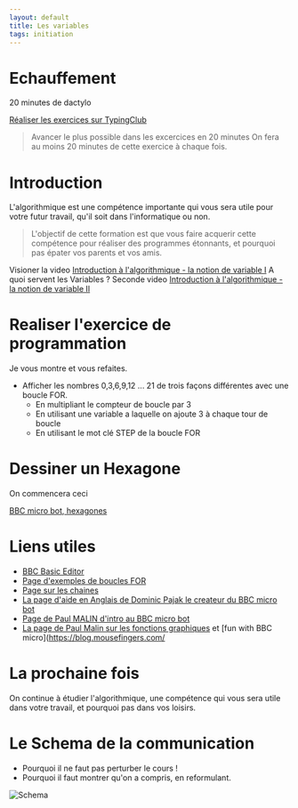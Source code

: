 ```yaml
---
layout: default
title: Les variables
tags: initiation
---
```

# Echauffement

20 minutes de dactylo

[Réaliser les exercices sur TypingClub](https://www.typingclub.com/dactylographie)

>Avancer le plus possible dans les excercices en 20 minutes
>On fera au moins 20 minutes de cette exercice à chaque fois.

# Introduction

L'algorithmique est une compétence importante qui vous sera utile pour votre futur travail, qu'il soit dans l'informatique ou non.

>L'objectif de cette formation est que vous faire acquerir cette compétence pour réaliser des programmes étonnants, et pourquoi pas épater vos parents et vos amis.

Visioner la video [Introduction à l'algorithmique - la notion de variable I](https://youtu.be/ckP-MPyGhow)
A quoi servent les Variables ?
Seconde video 
[Introduction à l'algorithmique - la notion de variable II](https://www.youtube.com/watch?v=5zA8_3YDXb4)

# Realiser l'exercice de programmation

Je vous montre et vous refaites.

- Afficher les nombres 0,3,6,9,12 ... 21 de trois façons différentes avec une boucle FOR.
    - En multipliant le compteur de boucle par 3
    - En utilisant une variable a laquelle on ajoute 3 à chaque tour de boucle
    - En utilisant le mot clé STEP de la boucle FOR

# Dessiner un Hexagone

On commencera ceci

[BBC micro bot, hexagones](https://sylvain69780.github.io/digital-culture/2021/04/14/bbc-micro-hexagones.html)  

# Liens utiles
- [BBC Basic Editor](https://bbcmic.ro/)
- [Page d'exemples de boucles FOR](http://www.bbcbasic.co.uk/bbcwin/tutorial/chapter11.html)
- [Page sur les chaines](https://www.bbcbasic.co.uk/bbcwin/tutorial/chapter06.html) 
- [La page d'aide en Anglais de Dominic Pajak le createur du BBC micro bot](https://www.bbcmicrobot.com/learn/index.html)
- [Page de Paul MALIN d'intro au BBC micro bot](https://translate.google.com/translate?sl=en&tl=fr&u=https://blog.mousefingers.com/post/bbc/bbc_bbcmicrobot/)
- [La page de Paul Malin sur les fonctions graphiques](https://blog.mousefingers.com/post/bbc/bbc_reference/) et [fun with BBC micro](https://blog.mousefingers.com/

# La prochaine fois

On continue à étudier l'algorithmique, une compétence qui vous sera utile dans votre travail, et pourquoi pas dans vos loisirs.

# Le Schema de la communication

- Pourquoi il ne faut pas perturber le cours !
- Pourquoi il faut montrer qu'on a compris, en reformulant.

![Schema](https://i1.wp.com/capsurvous.com/wp-content/uploads/2020/09/Schema-de-communication.jpg?resize=1024%2C539&ssl=1)
